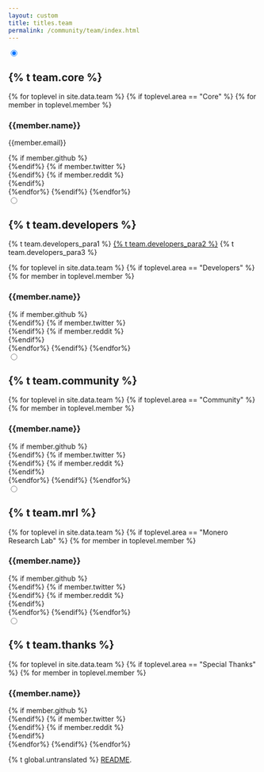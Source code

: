 ```yaml
---
layout: custom
title: titles.team
permalink: /community/team/index.html
---
```

<div class="team">
    <section class="container">
        <div class="row">
            <div class="col-xs-12">
                <div class="tabPanel-widget tabPanel-header5">
                    <label for="tab-1" tabindex="0"></label>
                    <input id="tab-1" type="radio" name="tabs" aria-hidden="true" checked>
                    <h2>{% t team.core %}</h2>
                    <div class="tabPanel-content">
                        <div class="row">
                            {% for toplevel in site.data.team %}
                                {% if toplevel.area == "Core" %}
                                    {% for member in toplevel.member %}
                                        <div class="half col-lg-6 col-md-6 col-sm-6 col-xs-6">
                                            <div class="info-block">
                                                    <div class="row center-xs">
                                                        <h3>{{member.name}}</h3>
                                                    </div>
                                                    <div class="row center-xs">
                                                        <p>{{member.email}}</p>
                                                    </div>
                                                    <div class="row center-xs icons">
                                                    {% if member.github %}
                                                        <a href="{{member.github}}" target="_blank" rel="noreferrer, noopener">
                                                            <div class="col social-icon github"></div>
                                                        </a>
                                                    {%endif%}
                                                    {% if member.twitter %}
                                                        <a href="{{member.twitter}}" target="_blank" rel="noreferrer, noopener">
                                                            <div class="col social-icon twitter"></div>
                                                        </a>
                                                    {%endif%}
                                                    {% if member.reddit %}
                                                        <a href="{{member.reddit}}" target="_blank" rel="noreferrer, noopener">
                                                            <div class="col social-icon reddit"></div>
                                                        </a>
                                                    {%endif%}
                                                </div>
                                            </div>
                                        </div>
                                    {%endfor%}
                                {%endif%}
                            {%endfor%}
                        </div>
                    </div>
                    <label for="tab-2" tabindex="0"></label>
                    <input id="tab-2" type="radio" name="tabs" aria-hidden="true">
                    <h2>{% t team.developers %}</h2>
                    <div class="tabPanel-content">
                        <div class="container full">
                            <div class="info-block text-adapt">
                                <div class="row">
                                    <div class="col-xs-12 text-adapt">
                                        <p>{% t team.developers_para1 %} <a href="https://www.openhub.net/p/monero/contributors">{% t team.developers_para2 %}</a> {% t team.developers_para3 %}</p>
                                    </div>
                                </div>
                            </div>
                        </div>
                        <div class="row">
                            {% for toplevel in site.data.team %}
                                {% if toplevel.area == "Developers" %}
                                    {% for member in toplevel.member %}
                                        <div class="half col-lg-6 col-md-6 col-sm-6 col-xs-6">
                                            <div class="info-block">
                                                <div class="row center-xs">
                                                    <h3>{{member.name}}</h3>
                                                </div>
                                                <div class="row center-xs icons">
                                                    {% if member.github %}
                                                        <a href="{{member.github}}" target="_blank" rel="noreferrer, noopener">
                                                            <div class="col social-icon github"></div>
                                                        </a>
                                                    {%endif%}
                                                    {% if member.twitter %}
                                                        <a href="{{member.twitter}}" target="_blank" rel="noreferrer, noopener">
                                                            <div class="col social-icon twitter"></div>
                                                        </a>
                                                    {%endif%}
                                                    {% if member.reddit %}
                                                        <a href="{{member.reddit}}" target="_blank" rel="noreferrer, noopener">
                                                            <div class="col social-icon reddit"></div>
                                                        </a>
                                                    {%endif%}
                                                </div>
                                            </div>
                                        </div>
                                    {%endfor%}
                                {%endif%}
                            {%endfor%}
                        </div>
                    </div>
                    <label for="tab-3" tabindex="0"></label>
                    <input id="tab-3" type="radio" name="tabs" aria-hidden="true">
                    <h2>{% t team.community %}</h2>
                    <div class="tabPanel-content">
                        <div class="row">
                            {% for toplevel in site.data.team %}
                                {% if toplevel.area == "Community" %}
                                    {% for member in toplevel.member %}
                                        <div class="half col-lg-6 col-md-6 col-sm-6 col-xs-6">
                                            <div class="info-block">
                                                <div class="row center-xs">
                                                    <h3>{{member.name}}</h3>
                                                </div>
                                                <div class="row center-xs icons">
                                                    {% if member.github %}
                                                        <a href="{{member.github}}" target="_blank" rel="noreferrer, noopener">
                                                            <div class="col social-icon github"></div>
                                                        </a>
                                                    {%endif%}
                                                    {% if member.twitter %}
                                                        <a href="{{member.twitter}}" target="_blank" rel="noreferrer, noopener">
                                                            <div class="col social-icon twitter"></div>
                                                        </a>
                                                    {%endif%}
                                                    {% if member.reddit %}
                                                        <a href="{{member.reddit}}" target="_blank" rel="noreferrer, noopener">
                                                            <div class="col social-icon reddit"></div>
                                                        </a>
                                                    {%endif%}
                                                </div>
                                            </div>
                                        </div>
                                    {%endfor%}
                                {%endif%}
                            {%endfor%}
                        </div>
                    </div>
                    <label for="tab-4" tabindex="0"></label>
                    <input id="tab-4" type="radio" name="tabs" aria-hidden="true">
                    <h2>{% t team.mrl %}</h2>
                    <div class="tabPanel-content">
                        <div class="row">
                            {% for toplevel in site.data.team %}
                                {% if toplevel.area == "Monero Research Lab" %}
                                    {% for member in toplevel.member %}
                                        <div class="half col-lg-6 col-md-6 col-sm-12 col-xs-6">
                                            <div class="info-block">
                                                <div class="row center-xs">
                                                    <h3>{{member.name}}</h3>
                                                </div>
                                                <div class="row center-xs icons">
                                                    {% if member.github %}
                                                        <a href="{{member.github}}" target="_blank" rel="noreferrer, noopener">
                                                            <div class="col social-icon github"></div>
                                                        </a>
                                                    {%endif%}
                                                    {% if member.twitter %}
                                                        <a href="{{member.twitter}}" target="_blank" rel="noreferrer, noopener">
                                                            <div class="col social-icon twitter"></div>
                                                        </a>
                                                    {%endif%}
                                                    {% if member.reddit %}
                                                        <a href="{{member.reddit}}" target="_blank" rel="noreferrer, noopener">
                                                            <div class="col social-icon reddit"></div>
                                                        </a>
                                                    {%endif%}
                                                </div>
                                            </div>
                                        </div>
                                    {%endfor%}
                                {%endif%}
                            {%endfor%}
                        </div>
                    </div>
                    <label for="tab-5" tabindex="0"></label>
                    <input id="tab-5" type="radio" name="tabs" aria-hidden="true">
                    <h2>{% t team.thanks %}</h2>
                    <div class="tabPanel-content">
                        <div class="row">
                            {% for toplevel in site.data.team %}
                                {% if toplevel.area == "Special Thanks" %}
                                    {% for member in toplevel.member %}
                                        <div class="half col-lg-6 col-md-6 col-sm-12 col-xs-6">
                                            <div class="info-block">
                                                <div class="row center-xs">
                                                    <h3>{{member.name}}</h3>
                                                </div>
                                                <div class="row center-xs icons">
                                                    {% if member.github %}
                                                        <a href="{{member.github}}" target="_blank" rel="noreferrer, noopener">
                                                            <div class="col social-icon github"></div>
                                                        </a>
                                                    {%endif%}
                                                    {% if member.twitter %}
                                                        <a href="{{member.twitter}}" target="_blank" rel="noreferrer, noopener">
                                                            <div class="col social-icon twitter"></div>
                                                        </a>
                                                    {%endif%}
                                                    {% if member.reddit %}
                                                        <a href="{{member.reddit}}" target="_blank" rel="noreferrer, noopener">
                                                            <div class="col social-icon reddit"></div>
                                                        </a>
                                                    {%endif%}
                                                </div>
                                            </div>
                                        </div>
                                    {%endfor%}
                                {%endif%}
                            {%endfor%}
                        </div>
                    </div>
                </div>
            </div>
        </div>
    </section>
</div>

<div class="untranslated {% t team.translated %}">
    <p>{% t global.untranslated %} <a class="untranslated-link" href="https://github.com/monero-project/monero-site/blob/master/README.md">README</a>.</p>
</div>
